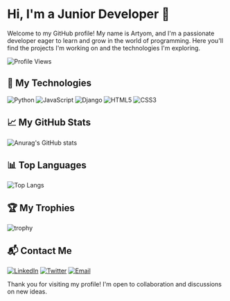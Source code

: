 # Hi, I'm a Junior Developer 👋

Welcome to my GitHub profile! My name is Artyom, and I'm a passionate developer eager to learn and grow in the world of programming. Here you'll find the projects I'm working on and the technologies I'm exploring.

![Profile Views](https://komarev.com/ghpvc/?username=binido&color=blueviolet)

## 🚀 My Technologies

![Python](https://img.shields.io/badge/-Python-3776AB?style=flat-square&logo=python&logoColor=white)
![JavaScript](https://img.shields.io/badge/-JavaScript-F7DF1E?style=flat-square&logo=javascript&logoColor=black)
![Django](https://img.shields.io/badge/-Django-092E20?style=flat-square&logo=django&logoColor=white)
![HTML5](https://img.shields.io/badge/-HTML5-E34F26?style=flat-square&logo=html5&logoColor=white)
![CSS3](https://img.shields.io/badge/-CSS3-1572B6?style=flat-square&logo=css3&logoColor=white)

## 📈 My GitHub Stats

![Anurag's GitHub stats](https://github-readme-stats.vercel.app/api?username=binido&show_icons=true&theme=radical)

## 📊 Top Languages

![Top Langs](https://github-readme-stats.vercel.app/api/top-langs/?username=binido&layout=compact&theme=radical)

## 🏆 My Trophies

![trophy](https://github-profile-trophy.vercel.app/?username=binido&theme=onedark)

## 📬 Contact Me

[![LinkedIn](https://img.shields.io/badge/-LinkedIn-0A66C2?style=flat-square&logo=LinkedIn&logoColor=white)](https://www.linkedin.com/in/your_profile)
[![Twitter](https://img.shields.io/badge/-Twitter-1DA1F2?style=flat-square&logo=twitter&logoColor=white)](https://twitter.com/your_username)
[![Email](https://img.shields.io/badge/-Email-D14836?style=flat-square&logo=gmail&logoColor=white)](mailto:zename9@gmail.com)


Thank you for visiting my profile! I'm open to collaboration and discussions on new ideas.
